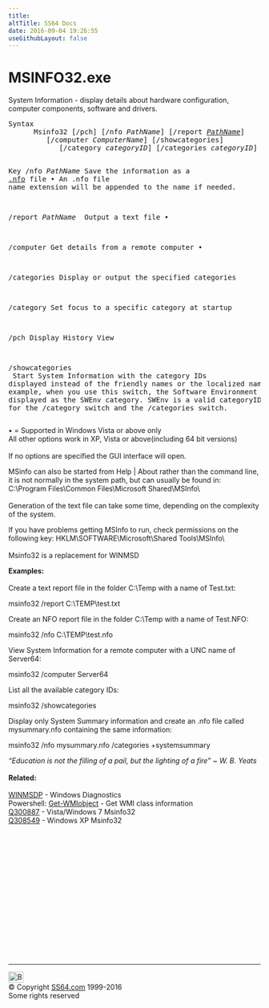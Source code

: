 ```yaml
---
title:
altTitle: SS64 Docs
date: 2016-09-04 19:26:55
useGithubLayout: false
---
```

<!-- #BeginLibraryItem "/Library/head_nt.lbi" --><!-- #EndLibraryItem --><h1>MSINFO32.exe</h1>
<p>System Information -  display details about  hardware configuration, computer components,  software and drivers.</p>
<pre>Syntax
      Msinfo32 [/pch] [/nfo <i>PathName</i>] [/report <i><a href="path.html#pathname">PathName</a></i>]
         [/computer <i>ComputerName</i>] [/showcategories]
            [/category <i>categoryID</i>] [/categories <i>categoryID</i>]

Key
   /nfo <i>PathName</i>   Save the information as a <a href="http://en.wikipedia.org/wiki/.nfo">.nfo</a> file  •
                   An .nfo file name extension will be appended to the name if needed.

   /report <i>PathName
               </i>    Output a text file •

   /computer       Get details from a remote computer •

   /categories     Display or output the specified categories

   /category       Set focus to a specific category at startup

   /pch            Display History View

   /showcategories<br>                   Start System Information with the category IDs displayed
                   instead of the friendly names or the localized names.
                   For example, when you use this switch, the Software Environment
                   category is displayed as the SWEnv category.
                   SWEnv is a valid categoryID argument for the /category switch
                   and the /categories switch.</pre>
<p>• = Supported in Windows Vista or above only<br>
All other options work in XP, Vista or above(including 64 bit versions) <br>
<br>
If no options are specified the GUI interface will open.</p>
<p> MSinfo can also be started from <span class="code">Help | About</span> rather than the command line, it is not normally in the system path, but can usually be found in:<br>
<span class="code">C:\Program Files\Common Files\Microsoft Shared\MSInfo\</span><br>
<br>
Generation of the text file can take some time, depending on the complexity of the system.</p>
<p>If you have problems getting MSInfo to run, check permissions on the following key: HKLM\SOFTWARE\Microsoft\Shared Tools\MSInfo\ <br>
<br>
Msinfo32 is a replacement for WINMSD</p>
<p><b>Examples: </b><br>
<br>
Create a text report file in the folder C:\Temp with a name of Test.txt:</p>
<p class="code">msinfo32 /report C:\TEMP\test.txt</p>
<p>Create an NFO report file in the folder C:\Temp with a name of Test.NFO:</p>
<p class="code">msinfo32 /nfo C:\TEMP\test.nfo</p>
<p>View System Information for a remote computer with a UNC name of Server64:</p>
<p class="code">msinfo32 /computer Server64</p>
<p>List all the available category IDs:</p>
<p class="code">msinfo32 /showcategories</p>
<p>Display only System Summary information and create an .nfo file called <span class="code">mysummary.nfo</span> containing the same information:</p>
<p class="code">msinfo32 /nfo mysummary.nfo /categories +systemsummary</p>
<p><i class="quote">“Education is not the filling of a pail, but the lighting of a fire” ~ W. B. Yeats </i> <br>
<b><br>
Related:</b><br><br>
<a href="winmsd.html">WINMSDP</a> - Windows  Diagnostics<br>
Powershell: <a href="../ps/get-wmiobject.html">Get-WMIobject</a> - Get WMI class information<br>
<a href="https://support.microsoft.com/kb/300887">Q300887</a> - Vista/Windows 7 Msinfo32<br>
<a href="https://support.microsoft.com/kb/308549">Q308549</a> - Windows XP Msinfo32</p><!-- #BeginLibraryItem "/Library/foot_nt.lbi" --><p>
<!-- windows300 -->
<ins class="adsbygoogle" style="display:inline-block;width:300px;height:250px" data-ad-client="ca-pub-6140977852749469" data-ad-slot="7649547908"></ins>
<script>
(adsbygoogle = window.adsbygoogle || []).push({});
</script></p>
<hr>
<div id="bl" class="footer"><a href="msinfo32.html#"><img src="../images/top.png" width="30" height="22" alt="Back to the Top"></a></div>
<div id="br" class="footer, tagline">© Copyright <a href="../index.html">SS64.com</a> 1999-2016<br>
Some rights reserved</div><!-- #EndLibraryItem -->

